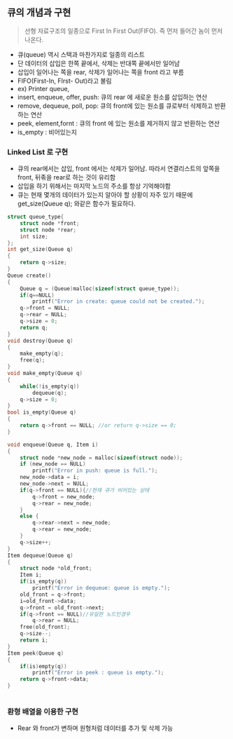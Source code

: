 ## 큐의 개념과 구현

> 선형 자료구조의 일종으로 First In First Out(FIFO). 즉 먼저 들어간 놈이 먼저 나온다. 

* 큐(queue) 역시 스택과 마찬가지로 일종의 리스트 
* 단 데이터의 삽입은 한쪽 끝에서, 삭제는 반대쪽 끝에서만 일어남
* 삽입이 일어나는 쪽을 rear, 삭제가 일어나는 쪽을 front 라고 부름
* FIFO(First-In, FIrst- Out)라고 불림
* ex) Printer queue,
* insert, enqueue, offer, push: 큐의 rear 에 새로운 원소를 삽입하는 연산
* remove, dequeue, poll, pop: 큐의 front에 있는 원소를 큐로부터 삭제하고 반환하는 연산
* peek, element,fornt : 큐의 front 에 있는 원소를 제거하지 않고 반환하는 연산
* is_empty : 비어있는지

### Linked List 로 구현

* 큐의 rear에서는 삽입, front 에서는 삭제가 일어남. 따라서 연결리스트의 앞쪽을 front, 뒤졲을 rear로 하는 것이 유리함
* 삽입을 하기 위해서는 마지막 노드의 주소를 항상 기억해야함
* 큐는 현재 몇개의 데이터가 있는지 알아야 할 상황이 자주 있기 때문에 get_size(Queue q); 와같은 함수가 필요하다.

```c
struct queue_type{
    struct node *front;
    struct node *rear;
    int size;
};
int get_size(Queue q)
{
    return q->size;
} 
Queue create()
{
    Queue q = (Queue)malloc(sizeof(struct queue_type));
    if(q==NULL)
        printf("Error in create: queue could not be created.");
    q->front = NULL;
    q->rear = NULL;
    q->size = 0;
    return q;        
}
void destroy(Queue q)
{
    make_empty(q);
    free(q);
}
void make_empty(Queue q)
{
    while(!is_empty(q))
        dequeue(q);
    q->size = 0;
}
bool is_empty(Queue q)
{
    return q->front == NULL; //or return q->size == 0;
}

void enqueue(Queue q, Item i)
{
    struct node *new_node = malloc(sizeof(struct node));
    if (new_node == NULL)
        printf("Error in push: queue is full.");
    new_node->data = i;
    new_node->next = NULL;
    if(q->front == NULL){//현재 큐가 비어있는 상태
        q->front = new_node;
        q->rear = new_node;
    }
    else {
        q->rear->next = new_node;
        q->rear = new_node;
    }
    q->size++;
}
Item dequeue(Queue q)
{
    struct node *old_front;
    Item i;
    if(is_empty(q))
        printf("Error in dequeue: queue is empty.");
    old_front = q->front; 
    i=old_front->data;
    q->front = old_front->next;
    if(q->front == NULL)//유일한 노드인경우
        q->rear = NULL;
    free(old_front);   
    q->size--;
    return i;
}
Item peek(Queue q)
{
    if(is)empty(q))
        printf("Error in peek : queue is empty.");
    return q->front->data;
}
    

```

### 환형 배열을 이용한 구현

- Rear 와 front가 변하며 원형처럼 데이터를 추가 및 삭제 가능

  

